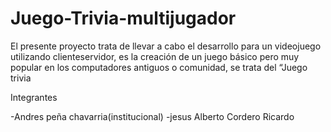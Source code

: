 # Juego-Trivia-multijugador
El presente proyecto trata de llevar a cabo el desarrollo para un videojuego utilizando clienteservidor, es la creación de un juego básico pero muy popular en los computadores antiguos o comunidad, se trata del “Juego trivia

Integrantes

-Andres peña chavarria(institucional)
-jesus Alberto Cordero Ricardo